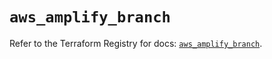 # `aws_amplify_branch`

Refer to the Terraform Registry for docs: [`aws_amplify_branch`](https://registry.terraform.io/providers/hashicorp/aws/5.53.0/docs/resources/amplify_branch).
